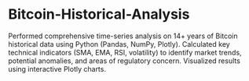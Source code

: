 # Bitcoin-Historical-Analysis
Performed comprehensive time-series analysis on 14+ years of Bitcoin historical data using Python (Pandas, NumPy, Plotly). Calculated key technical indicators (SMA, EMA, RSI, volatility) to identify market trends, potential anomalies, and areas of regulatory concern. Visualized results using interactive Plotly charts.
